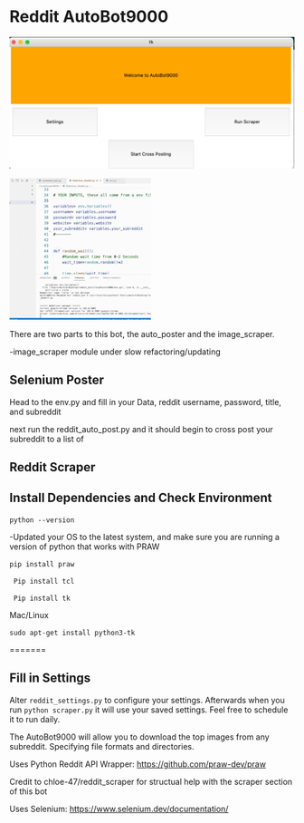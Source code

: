 <h1>Reddit AutoBot9000 </h1>

![reddit](https://github.com/Mark-777-0/AutoBot9000/blob/main/AutoBot9000/img/GUI.png)

<div center>

![reddit](https://github.com/Mark-777-0/AutoBot9000/blob/main/AutoBot9000/img/example.gif)

</div>
There are two parts to this bot, the auto_poster and the image_scraper. 

-image_scraper module under slow refactoring/updating

<h2> Selenium Poster</h2>

Head to the env.py and fill in your Data, reddit username, password, title, and subreddit

next run the reddit_auto_post.py and it should begin to cross post your subreddit to a list of  


<h2> Reddit Scraper</h2>


<h2> Install Dependencies and Check Environment </h2>

```
python --version
```

-Updated your OS to the latest system, and make sure you are running a version of python that works with PRAW
```
pip install praw
```

```
 Pip install tcl
```
```
 Pip install tk
```
Mac/Linux
```
sudo apt-get install python3-tk
```
=======

<h2> Fill in Settings</h2>


Alter
```reddit_settings.py```
to configure your settings. Afterwards when you run `python scraper.py` it will
use your saved settings. Feel free to schedule it to run daily.


The AutoBot9000 will allow you to download the top images from any subreddit. Specifying file formats and directories.

Uses Python Reddit API Wrapper: https://github.com/praw-dev/praw

Credit to chloe-47/reddit_scraper for structual help with the scraper section of this bot

Uses Selenium: https://www.selenium.dev/documentation/
